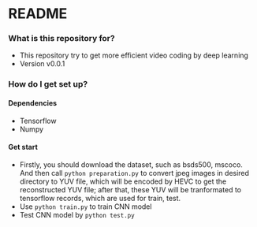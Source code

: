 # README #

### What is this repository for? ###

* This repository try to get more efficient video coding by deep learning
* Version v0.0.1

### How do I get set up? ###
#### Dependencies
* Tensorflow
* Numpy

#### Get start
* Firstly, you should download the dataset, such as bsds500, mscoco. And then call `python preparation.py` to convert jpeg images in desired directory to YUV file, which will be encoded by HEVC to get the reconstructed YUV file; after that, these YUV will be tranformated to tensorflow records, which are used for train, test.
* Use `python train.py` to train CNN model
* Test CNN model by `python test.py`